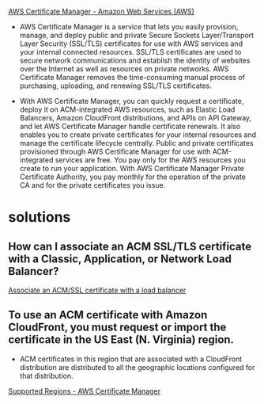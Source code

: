 [AWS Certificate Manager - Amazon Web Services (AWS)](https://aws.amazon.com/certificate-manager/)

- AWS Certificate Manager is a service that lets you easily provision, manage, and deploy public and private Secure Sockets Layer/Transport Layer Security (SSL/TLS) certificates for use with AWS services and your internal connected resources. SSL/TLS certificates are used to secure network communications and establish the identity of websites over the Internet as well as resources on private networks. AWS Certificate Manager removes the time-consuming manual process of purchasing, uploading, and renewing SSL/TLS certificates.

- With AWS Certificate Manager, you can quickly request a certificate, deploy it on ACM-integrated AWS resources, such as Elastic Load Balancers, Amazon CloudFront distributions, and APIs on API Gateway, and let AWS Certificate Manager handle certificate renewals. It also enables you to create private certificates for your internal resources and manage the certificate lifecycle centrally. Public and private certificates provisioned through AWS Certificate Manager for use with ACM-integrated services are free. You pay only for the AWS resources you create to run your application. With AWS Certificate Manager Private Certificate Authority, you pay monthly for the operation of the private CA and for the private certificates you issue.


# solutions

## How can I associate an ACM SSL/TLS certificate with a Classic, Application, or Network Load Balancer?

[Associate an ACM/SSL certificate with a load balancer](https://aws.amazon.com/premiumsupport/knowledge-center/associate-acm-certificate-alb-nlb/?nc1=h_ls)


## To use an ACM certificate with Amazon CloudFront, you must request or import the certificate in the US East (N. Virginia) region.

- ACM certificates in this region that are associated with a CloudFront distribution are distributed to all the geographic locations configured for that distribution.

[Supported Regions - AWS Certificate Manager](https://docs.aws.amazon.com/acm/latest/userguide/acm-regions.html)
